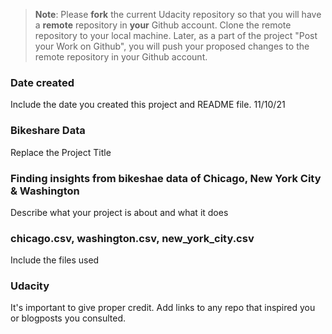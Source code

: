 >**Note**: Please **fork** the current Udacity repository so that you will have a **remote** repository in **your** Github account. Clone the remote repository to your local machine. Later, as a part of the project "Post your Work on Github", you will push your proposed changes to the remote repository in your Github account.

### Date created
Include the date you created this project and README file.
11/10/21

### Bikeshare Data
Replace the Project Title

### Finding insights from bikeshae data of Chicago, New York City & Washington
Describe what your project is about and what it does

### chicago.csv, washington.csv, new_york_city.csv
Include the files used

### Udacity
It's important to give proper credit. Add links to any repo that inspired you or blogposts you consulted.


